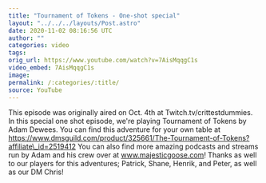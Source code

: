 ```yaml
---
title: "Tournament of Tokens - One-shot special"
layout: "../../../layouts/Post.astro"
date: 2020-11-02 08:16:56 UTC
author: ""
categories: video
tags: 
orig_url: https://www.youtube.com/watch?v=7AisMqqgC1s
video_embed: 7AisMqqgC1s
image:
permalink: /:categories/:title/
source: YouTube
---
```

This episode was originally aired on Oct. 4th at Twitch.tv/crittestdummies. In this special one shot episode, we're playing Tournament of Tokens by Adam Dewees. You can find this adventure for your own table at https://www.dmsguild.com/product/325661/The-Tournament-of-Tokens?affiliate\_id=2519412 You can also find more amazing podcasts and streams run by Adam and his crew over at www.majesticgoose.com! Thanks as well to our players for this adventures; Patrick, Shane, Henrik, and Peter, as well as our DM Chris!